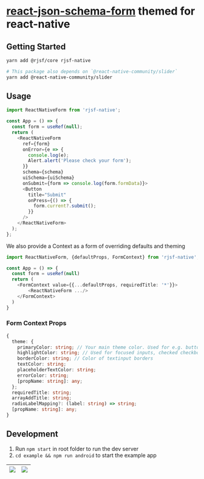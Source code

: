 # [react-json-schema-form](https://github.com/rjsf-team/react-jsonschema-form) themed for react-native

## Getting Started

```bash
yarn add @rjsf/core rjsf-native

# This package also depends on `@react-native-community/slider`
yarn add @react-native-community/slider
```

## Usage
```typescript
import ReactNativeForm from 'rjsf-native';

const App = () => {
  const form = useRef(null);
  return (
    <ReactNativeForm
      ref={form}
      onError={e => {
        console.log(e);
        Alert.alert('Please check your form');
      }}
      schema={schema}
      uiSchema={uiSchema}
      onSubmit={form => console.log(form.formData)}>
      <Button
        title="Submit"
        onPress={() => {
          form.current?.submit();
        }}
      />
    </ReactNativeForm>
  );
};
```

We also provide a Context as a form of overriding defaults and theming

```typescript
import ReactNativeForm, {defaultProps, FormContext} from 'rjsf-native';

const App = () => {
  const form = useRef(null)
  return (
    <FormContext value={{...defaultProps, requiredTitle: '*'}}>
        <ReactNativeForm .../>
    </FormContext>
  )
}
```

### Form Context Props
```typescript
{
  theme: {
    primaryColor: string; // Your main theme color. Used for e.g. buttons
    highlightColor: string; // Used for focused inputs, checked checkboxes, slider...
    borderColor: string; // Color of textinput borders
    textColor: string;
    placeholderTextColor: string;
    errorColor: string;
    [propName: string]: any;
  };
  requiredTitle: string;
  arrayAddTitle: string;
  radioLabelMapping?: (label: string) => string;
  [propName: string]: any;
}
```

## Development
1. Run ```npm start``` in root folder to run the dev server
2. ```cd example && npm run android``` to start the example app

![](./docs/Simulator%20Screen%20Shot%20-%20iPhone%2011%20-%202020-01-03%20at%2011.45.00.png) | ![](./docs/Simulator%20Screen%20Shot%20-%20iPhone%2011%20-%202020-01-03%20at%2011.45.04.png)
:-------------------------:|:-------------------------:


